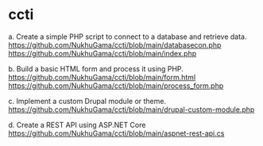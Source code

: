 ﻿# ccti
a.	Create a simple PHP script to connect to a database and retrieve data.
    https://github.com/NukhuGama/ccti/blob/main/databasecon.php
    https://github.com/NukhuGama/ccti/blob/main/index.php 

b.	Build a basic HTML form and process it using PHP.
    https://github.com/NukhuGama/ccti/blob/main/form.html 
    https://github.com/NukhuGama/ccti/blob/main/process_form.php 

c.	Implement a custom Drupal module or theme.
    https://github.com/NukhuGama/ccti/blob/main/drupal-custom-module.php 


d.	Create a REST API using ASP.NET Core
    https://github.com/NukhuGama/ccti/blob/main/aspnet-rest-api.cs  



